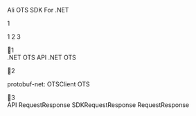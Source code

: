 Ali  OTS  SDK  For  .NET    
         
1

     








    

  





   

1   2   3  
  

1  
                .NET  OTS  API    .NET   OTS                                                           

2   

protobuf-net:        OTSClient OTS           

3  
              API RequestResponse SDKRequestResponse RequestResponse                                                           

